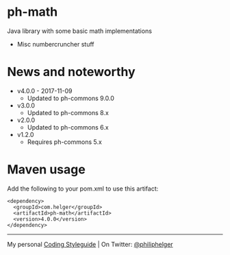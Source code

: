 # ph-math

Java library with some basic math implementations

  * Misc numbercruncher stuff
  
# News and noteworthy
* v4.0.0 - 2017-11-09
  * Updated to ph-commons 9.0.0
* v3.0.0 
  * Updated to ph-commons 8.x    
* v2.0.0 
  * Updated to ph-commons 6.x    
* v1.2.0 
  * Requires ph-commons 5.x    

# Maven usage
Add the following to your pom.xml to use this artifact:
```
<dependency>
  <groupId>com.helger</groupId>
  <artifactId>ph-math</artifactId>
  <version>4.0.0</version>
</dependency>
```

---

My personal [Coding Styleguide](https://github.com/phax/meta/blob/master/CodeingStyleguide.md) |
On Twitter: <a href="https://twitter.com/philiphelger">@philiphelger</a>
